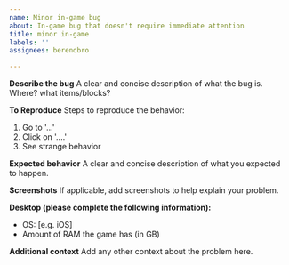 ```yaml
---
name: Minor in-game bug
about: In-game bug that doesn't require immediate attention
title: minor in-game
labels: ''
assignees: berendbro

---
```


**Describe the bug**
A clear and concise description of what the bug is.
Where? what items/blocks?

**To Reproduce**
Steps to reproduce the behavior:
1. Go to '...'
2. Click on '....'
3. See strange behavior

**Expected behavior**
A clear and concise description of what you expected to happen.

**Screenshots**
If applicable, add screenshots to help explain your problem.

**Desktop (please complete the following information):**
 - OS: [e.g. iOS]
 - Amount of RAM the game has (in GB)


**Additional context**
Add any other context about the problem here.
